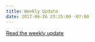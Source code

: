 ```yaml
---
title: Weekly Update
date: 2017-06-26 23:25:00 -07:00
---
```


[Read the weekly update](http://archive.aweber.com/awlist4717313/Bt_Ta/h/What_a_week_Updates_Info.htm)